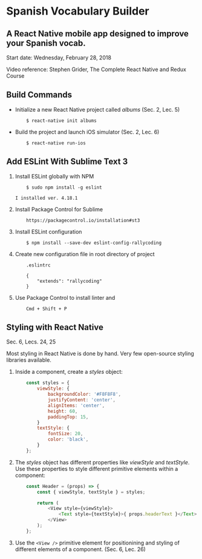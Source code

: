 # Spanish Vocabulary Builder
A React Native mobile app designed to improve your Spanish vocab.
---

Start date:  Wednesday, February 28, 2018

Video reference: Stephen Grider, The Complete React Native and Redux Course

## Build Commands

- Initialize a new React Native project called _albums_ (Sec. 2, Lec. 5)

    ```
        $ react-native init albums
    ```

- Build the project and launch iOS simulator (Sec. 2, Lec. 6)

    ```
        $ react-native run-ios
    ```

## Add ESLint With Sublime Text 3

1.  Install ESLint globally with NPM

    ```
        $ sudo npm install -g eslint
    ```

        I installed ver. 4.18.1

2.  Install Package Control for Sublime

    ```
        https://packagecontrol.io/installation#st3
    ```
    
3.  Install ESLint configuration

    ```
        $ npm install --save-dev eslint-config-rallycoding
    ```

4.  Create new configuration file in root directory of project

    ```
        .eslintrc
    ```

    ```
        {
            "extends": "rallycoding"
        }
    ```

5.  Use Package Control to install linter and 

    ```
        Cmd + Shift + P
    ```


## Styling with React Native
Sec. 6, Lecs. 24, 25

Most styling in React Native is done by hand.  Very few open-source styling libraries available.

1.  Inside a component, create a _styles_ object:

    ```javascript
        const styles = {
            viewStyle: {
                backgroundColor: '#F8F8F8',
                justifyContent: 'center',
                alignItems: 'center',
                height: 60,
                paddingTop: 15,
            }
            textStyle: {
                fontSize: 20,
                color: 'black',
            }
        };
    ```

2.  The _styles_ object has different properties like _viewStyle_ and _textStyle_.  Use these properties to style different primitive elements within a component:
    
    ```javascript
        const Header = (props) => {
            const { viewStyle, textStyle } = styles;

            return (
                <View style={viewStyle}>
                    <Text style={textStyle}>{ props.headerText }</Text>
                </View> 
            );
        };
    ```

3.  Use the `<View />` primitive element for positionining and styling of different elements of a component.  (Sec. 6, Lec. 26)
